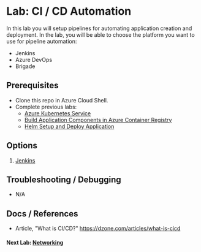 # Lab: CI / CD Automation

In this lab you will setup pipelines for automating application creation and deployment. In the lab, you will be able to choose the platform you want to use for pipeline automation: 

* Jenkins
* Azure DevOps
* Brigade

## Prerequisites

* Clone this repo in Azure Cloud Shell.
* Complete previous labs:
    * [Azure Kubernetes Service](../create-aks-cluster/README.md)
    * [Build Application Components in Azure Container Registry](../build-application/README.md)
    * [Helm Setup and Deploy Application](../helm-setup-deploy/README.md)

## Options

1. [Jenkins](jenkins/README.md)


## Troubleshooting / Debugging

* N/A

## Docs / References

* Article, "What is CI/CD?" https://dzone.com/articles/what-is-cicd 

#### Next Lab: [Networking](../networking/README.md)
